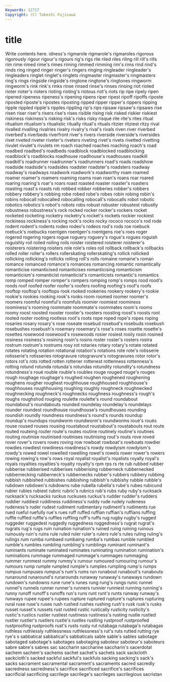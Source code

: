 ```yaml
---
Keywords: 12717 
Copyright: (C) Takeshi Fujisawa
---
```


# title

Write contents here.
idness's rigmarole rigmarole's rigmaroles rigorous rigorously rigour rigour's rigours rig's
rigs rile riled riles riling rill rill's rills rim rime
rimed rime's rimes riming rimmed rimming rim's rims rind rind's
rinds ring ringed ringer ringer's ringers ringing ringleader ringleader's ringleaders
ringlet ringlet's ringlets ringmaster ringmaster's ringmasters ring's rings ringside ringside's
ringtone ringtone's ringtones ringworm ringworm's rink rink's rinks rinse rinsed
rinse's rinses rinsing riot rioted rioter rioter's rioters rioting rioting's
riotous riot's riots rip ripe ripely ripen ripened ripeness ripeness's
ripening ripens riper ripest ripoff ripoffs riposte riposted riposte's ripostes
riposting ripped ripper ripper's rippers ripping ripple rippled ripple's ripples
rippling rip's rips ripsaw ripsaw's ripsaws rise risen riser riser's
risers rise's rises risible rising risk risked riskier riskiest riskiness
riskiness's risking risk's risks risky risqué rite rite's rites ritual
ritualism ritualism's ritualistic ritually ritual's rituals ritzier ritziest ritzy rival
rivalled rivalling rivalries rivalry rivalry's rival's rivals riven river riverbed
riverbed's riverbeds riverfront river's rivers riverside riverside's riversides rivet riveted
riveter riveter's riveters riveting rivet's rivets rivetted rivetting rivulet rivulet's
rivulets rm roach roached roaches roaching roach's road roadbed roadbed's
roadbeds roadblock roadblocked roadblocking roadblock's roadblocks roadhouse roadhouse's roadhouses roadkill
roadkill's roadrunner roadrunner's roadrunners road's roads roadshow roadside roadside's roadsides
roadster roadster's roadsters roadway roadway's roadways roadwork roadwork's roadworthy roam
roamed roamer roamer's roamers roaming roams roan roan's roans roar
roared roaring roaring's roar's roars roast roasted roaster roaster's roasters
roasting roast's roasts rob robbed robber robberies robber's robbers robbery
robbery's robbing robe robed robe's robes robin robing robin's robins
robocall robocalled robocalling robocall's robocalls robot robotic robotics robotics's robot's
robots robs robust robuster robustest robustly robustness robustness's rock rocked
rocker rocker's rockers rocket rocketed rocketing rocketry rocketry's rocket's rockets
rockier rockiest rockiness rockiness's rocking rock's rocks rocky rococo rococo's
rod rode rodent rodent's rodents rodeo rodeo's rodeos rod's rods
roe roebuck roebuck's roebucks roentgen roentgen's roentgens roe's roes roger
rogered rogering rogers rogue roguery roguery's rogue's rogues roguish roguishly
roil roiled roiling roils roister roistered roisterer roisterer's roisterers roistering
roisters role role's roles roll rollback rollback's rollbacks rolled roller
roller's rollers rollerskating rollerskating's rollick rollicked rollicking rollicking's rollicks rolling
roll's rolls romaine romaine's roman romance romanced romance's romances romancing
romantic romantically romanticise romanticised romanticises romanticising romanticism romanticism's romanticist romanticist's
romanticists romantic's romantics romp romped romper romper's rompers romping romp's
romps rood rood's roods roof roofed roofer roofer's roofers roofing
roofing's roof's roofs rooftop rooftop's rooftops rook rooked rookeries rookery
rookery's rookie rookie's rookies rooking rook's rooks room roomed roomer
roomer's roomers roomful roomful's roomfuls roomier roomiest roominess roominess's rooming
roommate roommate's roommates room's rooms roomy roost roosted rooster rooster's
roosters roosting roost's roosts root rooted rooter rooting rootless root's
roots rope roped rope's ropes roping rosaries rosary rosary's rose
roseate rosebud rosebud's rosebuds rosebush rosebushes rosebush's rosemary rosemary's rose's
roses rosette rosette's rosettes rosewood rosewood's rosewoods rosier rosiest rosily
rosin rosined rosiness rosiness's rosining rosin's rosins roster roster's rosters
rostra rostrum rostrum's rostrums rosy rot rotaries rotary rotary's rotate
rotated rotates rotating rotation rotational rotation's rotations rote rote's rotisserie
rotisserie's rotisseries rotogravure rotogravure's rotogravures rotor rotor's rotors rot's rots
rotted rotten rottener rottenest rottenness rottenness's rotting rotund rotunda rotunda's
rotundas rotundity rotundity's rotundness rotundness's roué rouble rouble's roubles rouge
rouged rouge's rouges rough roughage roughage's roughed roughen roughened roughening
roughens rougher roughest roughhouse roughhoused roughhouse's roughhouses roughhousing roughing roughly
roughneck roughnecked roughnecking roughneck's roughnecks roughness roughness's rough's roughs roughshod
rouging roulette roulette's round roundabout roundabout's roundabouts rounded roundelay roundelay's
roundelays rounder roundest roundhouse roundhouse's roundhouses rounding roundish roundly roundness
roundness's round's rounds roundup roundup's roundups roundworm roundworm's roundworms roué's
roués rouse roused rouses rousing roustabout roustabout's roustabouts rout route
routed routeing router route's routes routine routinely routine's routines routing
routinise routinised routinises routinising rout's routs rove roved rover rover's
rovers roves roving row rowboat rowboat's rowboats rowdier rowdies rowdiest
rowdiness rowdiness's rowdy rowdyism rowdyism's rowdy's rowed rowel rowelled rowelling
rowel's rowels rower rower's rowers rowing rowing's row's rows royal
royalist royalist's royalists royally royal's royals royalties royalties's royalty royalty's
rpm rps rs rte rub rubbed rubber rubberise rubberised rubberises
rubberising rubberneck rubbernecked rubbernecking rubberneck's rubbernecks rubber's rubbers rubbery rubbing
rubbish rubbished rubbishes rubbishing rubbish's rubbishy rubble rubble's rubdown rubdown's
rubdowns rube rubella rubella's rube's rubes rubicund rubier rubies rubiest
rubric rubric's rubrics rub's rubs ruby ruby's rucksack rucksack's rucksacks
ruckus ruckuses ruckus's rudder rudder's rudders ruddier ruddiest ruddiness ruddiness's
ruddy rude rudely rudeness rudeness's ruder rudest rudiment rudimentary rudiment's
rudiments rue rued rueful ruefully rue's rues ruff ruffed ruffian
ruffian's ruffians ruffing ruffle ruffled ruffle's ruffles ruffling ruff's ruffs
rug rugby rugby's rugged ruggeder ruggedest ruggedly ruggedness ruggedness's rugrat
rugrat's rugrats rug's rugs ruin ruination ruination's ruined ruing ruining
ruinous ruinously ruin's ruins rule ruled ruler ruler's rulers rule's
rules ruling ruling's rulings rum rumba rumbaed rumbaing rumba's rumbas
rumble rumbled rumble's rumbles rumbling rumbling's rumblings ruminant ruminant's ruminants
ruminate ruminated ruminates ruminating rumination rumination's ruminations rummage rummaged rummage's
rummages rummaging rummer rummest rummy rummy's rumour rumoured rumouring rumour's
rumours rump rumple rumpled rumple's rumples rumpling rump's rumps rumpus
rumpuses rumpus's rum's rums run runabout runabout's runabouts runaround runaround's
runarounds runaway runaway's runaways rundown rundown's rundowns rune rune's runes
rung rung's rungs runic runnel runnel's runnels runner runner's runners
runnier runniest running running's runny runoff runoff's runoffs run's runs
runt runt's runts runway runway's runways rupee rupee's rupees rupture
ruptured rupture's ruptures rupturing rural ruse ruse's ruses rush rushed
rushes rushing rush's rusk rusk's rusks russet russet's russets rust
rusted rustic rustically rusticity rusticity's rustic's rustics rustier rustiest rustiness
rustiness's rusting rustle rustled rustler rustler's rustlers rustle's rustles rustling
rustproof rustproofed rustproofing rustproofs rust's rusts rusty rut rutabaga rutabaga's
rutabagas ruthless ruthlessly ruthlessness ruthlessness's rut's ruts rutted rutting rye
rye's s sabbatical sabbatical's sabbaticals sable sable's sables sabotage sabotaged
sabotage's sabotages sabotaging saboteur saboteur's saboteurs sabre sabre's sabres sac
saccharin saccharine saccharin's sacerdotal sachem sachem's sachems sachet sachet's sachets
sack sackcloth sackcloth's sacked sackful sackful's sackfuls sacking sacking's sack's
sacks sacrament sacramental sacrament's sacraments sacred sacredly sacredness sacredness's sacrifice
sacrificed sacrifice's sacrifices sacrificial sacrificing sacrilege sacrilege's sacrileges sacrilegious sacristan
